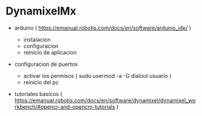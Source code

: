 # DynamixelMx

- arduino ( https://emanual.robotis.com/docs/en/software/arduino_ide/ )

  - instalacion
  - configuracion
  - reinicio de aplicacion

- configuracion de puertos

  - activar los permisos ( sudo usermod -a -G dialout usuario )
  - reinicio del pc

- tutoriales basicos ( https://emanual.robotis.com/docs/en/software/dynamixel/dynamixel_workbench/#opencr-and-opencm-tutorials )
